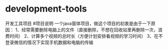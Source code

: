 # development-tools
开发工具项目
#项目说明
一个java窗体项目，做这个项目的初衷是由于一下原因：
1、经常需要删除电脑上的文件（直接删除，不想在回收站里再删除一次，浪费时间）
2、计算多个视频的总时长（方便计划安排看视频的学习时间）
3、在不登录微信的情况下实现手机数据和电脑的传输
